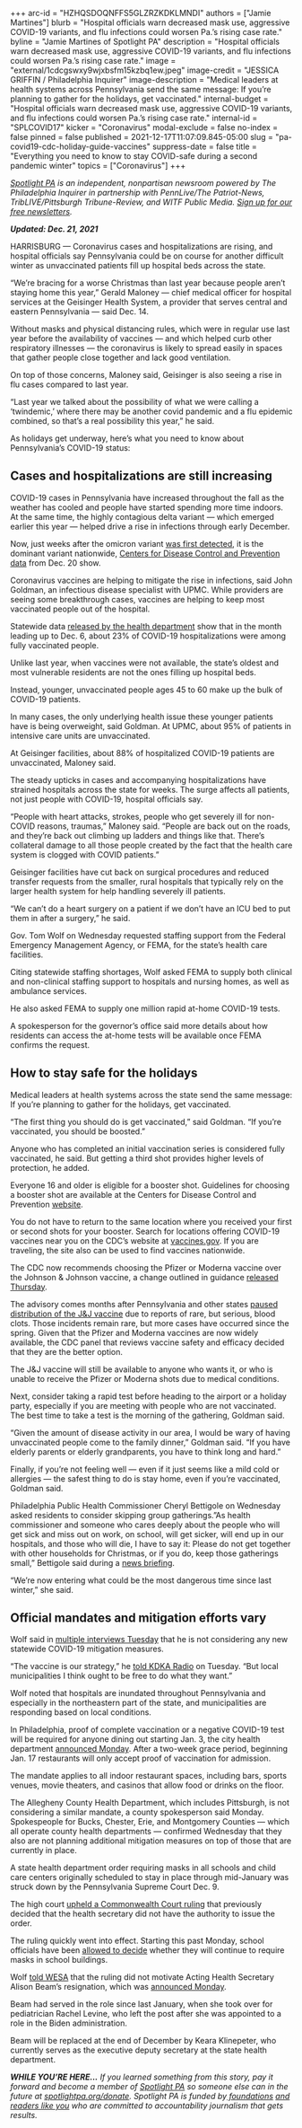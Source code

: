 +++
arc-id = "HZHQSDOQNFFS5GLZRZKDKLMNDI"
authors = ["Jamie Martines"]
blurb = "Hospital officials warn decreased mask use, aggressive COVID-19 variants, and flu infections could worsen Pa.’s rising case rate."
byline = "Jamie Martines of Spotlight PA"
description = "Hospital officials warn decreased mask use, aggressive COVID-19 variants, and flu infections could worsen Pa.’s rising case rate."
image = "external/1cdcgswxy9wjxbsfm15kzbq1ew.jpeg"
image-credit = "JESSICA GRIFFIN / Philadelphia Inquirer"
image-description = "Medical leaders at health systems across Pennsylvania send the same message: If you’re planning to gather for the holidays, get vaccinated."
internal-budget = "Hospital officials warn decreased mask use, aggressive COVID-19 variants, and flu infections could worsen Pa.’s rising case rate."
internal-id = "SPLCOVID17"
kicker = "Coronavirus"
modal-exclude = false
no-index = false
pinned = false
published = 2021-12-17T11:07:09.845-05:00
slug = "pa-covid19-cdc-holiday-guide-vaccines"
suppress-date = false
title = "Everything you need to know to stay COVID-safe during a second pandemic winter"
topics = ["Coronavirus"]
+++

<a href="https://www.spotlightpa.org/"><i>Spotlight PA</i></a><i> is an independent, nonpartisan newsroom powered by The Philadelphia Inquirer in partnership with PennLive/The Patriot-News, TribLIVE/Pittsburgh Tribune-Review, and WITF Public Media. </i><a href="https://www.spotlightpa.org/newsletters"><i>Sign up for our free newsletters</i></a><i>.</i>

<i><b>Updated: Dec. 21, 2021</b></i>

HARRISBURG —&nbsp;Coronavirus cases and hospitalizations are rising, and hospital officials say Pennsylvania could be on course for another difficult winter as unvaccinated patients fill up hospital beds across the state.

“We’re bracing for a worse Christmas than last year because people aren’t staying home this year,” Gerald Maloney — chief medical officer for hospital services at the Geisinger Health System, a provider that serves central and eastern Pennsylvania — said Dec. 14.

Without masks and physical distancing rules, which were in regular use last year before the availability of vaccines — and which helped curb other respiratory illnesses — the coronavirus is likely to spread easily in spaces that gather people close together and lack good ventilation.

On top of those concerns, Maloney said, Geisinger is also seeing a rise in flu cases compared to last year.

“Last year we talked about the possibility of what we were calling a ‘twindemic,’ where there may be another covid pandemic and a flu epidemic combined, so that’s a real possibility this year,” he said.

<script src="https://www.spotlightpa.org/embed.js" async></script><div data-spl-embed-version="1" data-spl-src="https://www.spotlightpa.org/embeds/newsletter/"></div>

As holidays get underway, here’s what you need to know about Pennsylvania’s COVID-19 status:

## Cases and hospitalizations are still increasing

COVID-19 cases in Pennsylvania have increased throughout the fall as the weather has cooled and people have started spending more time indoors. At the same time, the highly contagious delta variant — which emerged earlier this year — helped drive a rise in infections through early December.

Now, just weeks after the omicron variant <a href="https://www.spotlightpa.org/news/2021/12/coronavirus-omicron-explainer-pennsylvania-philadelphia-case/">was first detected</a>, it is the dominant variant nationwide, <a href="https://web.archive.org/20211201000742/https://covid.cdc.gov/covid-data-tracker/#variant-proportions">Centers for Disease Control and Prevention data</a> from Dec. 20 show.

Coronavirus vaccines are helping to mitigate the rise in infections, said John Goldman, an infectious disease specialist with UPMC. While providers are seeing some breakthrough cases, vaccines are helping to keep most vaccinated people out of the hospital.

Statewide data <a href="https://web.archive.org/web/20220911224628/https://www.health.pa.gov/topics/disease/coronavirus/Pages/Post-Vaccination-Data.aspx">released by the health department</a> show that in the month leading up to Dec. 6, about 23% of COVID-19 hospitalizations were among fully vaccinated people.

Unlike last year, when vaccines were not available, the state’s oldest and most vulnerable residents are not the ones filling up hospital beds.

Instead, younger, unvaccinated people ages 45 to 60 make up the bulk of COVID-19 patients.

In many cases, the only underlying health issue these younger patients have is being overweight, said Goldman. At UPMC, about 95% of patients in intensive care units are unvaccinated.

At Geisinger facilities, about 88% of hospitalized COVID-19 patients are unvaccinated, Maloney said.

The steady upticks in cases and accompanying hospitalizations have strained hospitals across the state for weeks. The surge affects all patients, not just people with COVID-19, hospital officials say.

“People with heart attacks, strokes, people who get severely ill for non-COVID reasons, traumas,” Maloney said. “People are back out on the roads, and they’re back out climbing up ladders and things like that. There’s collateral damage to all those people created by the fact that the health care system is clogged with COVID patients.”

Geisinger facilities have cut back on surgical procedures and reduced transfer requests from the smaller, rural hospitals that typically rely on the larger health system for help handling severely ill patients.

“We can’t do a heart surgery on a patient if we don’t have an ICU bed to put them in after a surgery,” he said.

Gov. Tom Wolf on Wednesday requested staffing support from the Federal Emergency Management Agency, or FEMA, for the state’s health care facilities.

Citing statewide staffing shortages, Wolf asked FEMA to supply both clinical and non-clinical staffing support to hospitals and nursing homes, as well as ambulance services.

He also asked FEMA to supply one million rapid at-home COVID-19 tests.

A spokesperson for the governor’s office said more details about how residents can access the at-home tests will be available once FEMA confirms the request.

## How to stay safe for the holidays

Medical leaders at health systems across the state send the same message: If you’re planning to gather for the holidays, get vaccinated.

“The first thing you should do is get vaccinated,” said Goldman. “If you’re vaccinated, you should be boosted.”

Anyone who has completed an initial vaccination series is considered fully vaccinated, he said. But getting a third shot provides higher levels of protection, he added.

Everyone 16 and older is eligible for a booster shot. Guidelines for choosing a booster shot are available at the Centers for Disease Control and Prevention <a href="https://web.archive.org/20211206222816/https://www.cdc.gov/coronavirus/2019-ncov/vaccines/booster-shot.html?s_cid=11706:cdc%20covid%20booster%20recommendations:sem.ga:p:RG:GM:gen:PTN:FY22">website</a>.

You do not have to return to the same location where you received your first or second shots for your booster. Search for locations offering COVID-19 vaccines near you on the CDC’s website at <a href="https://www.vaccines.gov/">vaccines.gov</a>. If you are traveling, the site also can be used to find vaccines nationwide.

The CDC now recommends choosing the Pfizer or Moderna vaccine over the Johnson &amp; Johnson vaccine, a change outlined in guidance <a href="https://web.archive.org/20211217010143/https://www.cdc.gov/media/releases/2021/s1216-covid-19-vaccines.html">released Thursday</a>.

The advisory comes months after Pennsylvania and other states <a href="https://www.spotlightpa.org/news/2021/04/pa-coronavirus-covid-vaccine-johnson-and-johnson-prisons-wolf/">paused distribution of the J&amp;J vaccine</a> due to reports of rare, but serious, blood clots. Those incidents remain rare, but more cases have occurred since the spring. Given that the Pfizer and Moderna vaccines are now widely available, the CDC panel that reviews vaccine safety and efficacy decided that they are the better option.

The J&amp;J vaccine will still be available to anyone who wants it, or who is unable to receive the Pfizer or Moderna shots due to medical conditions.

Next, consider taking a rapid test before heading to the airport or a holiday party, especially if you are meeting with people who are not vaccinated. The best time to take a test is the morning of the gathering, Goldman said.

“Given the amount of disease activity in our area, I would be wary of having unvaccinated people come to the family dinner,” Goldman said. “If you have elderly parents or elderly grandparents, you have to think long and hard.”

Finally, if you’re not feeling well — even if it just seems like a mild cold or allergies — the safest thing to do is stay home, even if you’re vaccinated, Goldman said.

Philadelphia Public Health Commissioner Cheryl Bettigole on Wednesday asked residents to consider skipping group gatherings.”As health commissioner and someone who cares deeply about the people who will get sick and miss out on work, on school, will get sicker, will end up in our hospitals, and those who will die, I have to say it: Please do not get together with other households for Christmas, or if you do, keep those gatherings small,” Bettigole said during a <a href="https://www.youtube.com/watch?v=NYpkP7T0ePk">news briefing</a>.

“We’re now entering what could be the most dangerous time since last winter,” she said.

## Official mandates and mitigation efforts vary

Wolf said in <a href="https://www.wesa.fm/show/the-confluence/2021-12-14/pennsylvania-gov-tom-wolf-looks-to-final-year-in-office-and-impacts-of-covid-19">multiple interviews Tuesday</a> that he is not considering any new statewide COVID-19 mitigation measures.

“The vaccine is our strategy,” he <a href="https://web.archive.org/20211214184303/https://www.audacy.com/kdkaradio/news/local/gov-wolf-has-no-plans-to-reimpose-statewide-mask-mandates">told KDKA Radio</a> on Tuesday. “But local municipalities I think ought to be free to do what they want.”

Wolf noted that hospitals are inundated throughout Pennsylvania and especially in the northeastern part of the state, and municipalities are responding based on local conditions.

In Philadelphia, proof of complete vaccination or a negative COVID-19 test will be required for anyone dining out starting Jan. 3, the city health department <a href="https://www.phila.gov/2021-12-13-you-will-need-to-be-fully-vaccinated-against-covid-to-enter-any-establishment-that-serves-food-in-philly/">announced Monday</a>. After a two-week grace period, beginning Jan. 17 restaurants will only accept proof of vaccination for admission.

The mandate applies to all indoor restaurant spaces, including bars, sports venues, movie theaters, and casinos that allow food or drinks on the floor.

The Allegheny County Health Department, which includes Pittsburgh, is not considering a similar mandate, a county spokesperson said Monday. Spokespeople for Bucks, Chester, Erie, and Montgomery Counties — which all operate county health departments — confirmed Wednesday that they also are not planning additional mitigation measures on top of those that are currently in place.

<script src="https://www.spotlightpa.org/embed.js" async></script><div data-spl-embed-version="1" data-spl-src="https://www.spotlightpa.org/embeds/donate/?eyebrow_text=SUPPORT%20SPOTLIGHT%20PA&cta_text=YES%2C%20TRIPLE%20MY%20GIFT&teaser_text=Support%20Spotlight%20PA's%20vital%20investigative%20journalism%20for%20Pennsylvania%20and%20for%20a%20limited%20time%2C%20all%20gifts%20will%20be%20TRIPLED."></div>

A state health department order requiring masks in all schools and child care centers originally scheduled to stay in place through mid-January was struck down by the Pennsylvania Supreme Court Dec. 9.

The high court <a href="https://www.spotlightpa.org/news/2021/09/pa-school-mask-mandate-lawsuit-amistad-project-trump/">upheld a Commonwealth Court ruling</a> that previously decided that the health secretary did not have the authority to issue the order.

The ruling quickly went into effect. Starting this past Monday, school officials have been <a href="https://triblive.com/local/valley-news-dispatch/most-local-school-districts-move-to-mask-optional-policies-following-court-ruling/">allowed to decide</a> whether they will continue to require masks in school buildings.

Wolf <a href="https://www.wesa.fm/show/the-confluence/2021-12-14/pennsylvania-gov-tom-wolf-looks-to-final-year-in-office-and-impacts-of-covid-19">told WESA</a> that the ruling did not motivate Acting Health Secretary Alison Beam’s resignation, which was <a href="https://www.wesa.fm/health-science-tech/2021-12-13/pennsylvanias-acting-health-secretary-to-step-down">announced Monday</a>.

Beam had served in the role since last January, when she took over for pediatrician Rachel Levine, who left the post after she was appointed to a role in the Biden administration.

Beam will be replaced at the end of December by Keara Klinepeter, who currently serves as the executive deputy secretary at the state health department.

<i><b>WHILE YOU’RE HERE...</b></i><i> If you learned something from this story, pay it forward and become a member of </i><a href="https://www.spotlightpa.org/"><i>Spotlight PA</i></a><i> so someone else can in the future at </i><a href="https://www.spotlightpa.org/donate"><i>spotlightpa.org/donate</i></a><i>. Spotlight PA is funded by</i><a href="https://www.spotlightpa.org/support"><i> foundations</i></a><i> </i><a href="https://www.spotlightpa.org/support"><i>and readers like you</i></a><i> who are committed to accountability journalism that gets results.</i>
